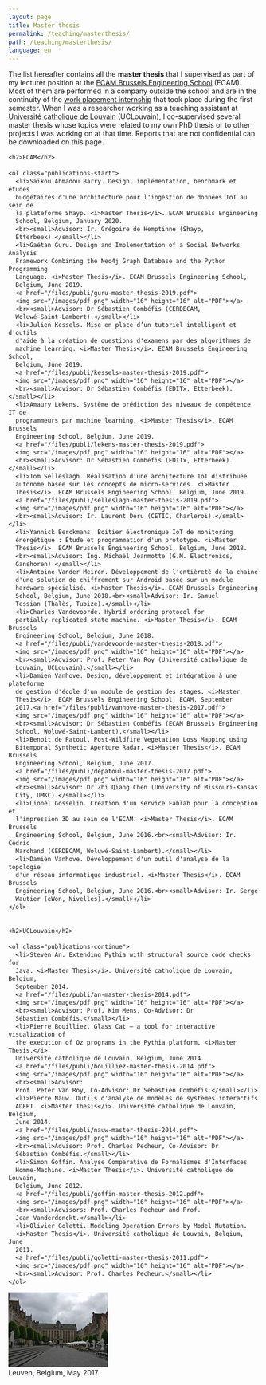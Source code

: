 ```yaml
---
layout: page
title: Master thesis
permalink: /teaching/masterthesis/
path: /teaching/masterthesis/
language: en
---
```


<div class="page-col-wrapper">
  <div class="page-col page-col-1">
    <p>The list hereafter contains all the <b>master thesis</b> that I
    supervised as part of my lecturer position at the
    <a href="https://www.ecam.be">ECAM Brussels Engineering School</a> (ECAM).
    Most of them are performed in a company outside the school and are in the
    continuity of the <a href="/teaching/internships/supervision/">work
    placement internship</a> that took place during the first semester. When I
    was a researcher working as a teaching assistant at
    <a href="https://www.uclouvain.be/en">Université catholique de Louvain</a>
    (UCLouvain), I co-supervised several master thesis whose topics were
    related to my own PhD thesis or to other projects I was working on at that
    time. Reports that are not confidential can be downloaded on this page.</p>


    <h2>ECAM</h2>

    <ol class="publications-start">
      <li>Saïkou Ahmadou Barry. Design, implémentation, benchmark et études
      budgétaires d'une architecture pour l'ingestion de données IoT au sein de
      la plateforme Shayp. <i>Master Thesis</i>. ECAM Brussels Engineering
      School, Belgium, January 2020.
      <br><small>Advisor: Ir. Grégoire de Hemptinne (Shayp,
      Etterbeek).</small></li>
      <li>Gaétan Guru. Design and Implementation of a Social Networks Analysis
      Framework Combining the Neo4j Graph Database and the Python Programming
      Language. <i>Master Thesis</i>. ECAM Brussels Engineering School,
      Belgium, June 2019.
      <a href="/files/publi/guru-master-thesis-2019.pdf">
      <img src="/images/pdf.png" width="16" height="16" alt="PDF"></a>
      <br><small>Advisor: Dr Sébastien Combéfis (CERDECAM,
      Woluwé-Saint-Lambert).</small></li>
      <li>Julien Kessels. Mise en place d’un tutoriel intelligent et d'outils
      d'aide à la création de questions d'examens par des algorithmes de
      machine learning. <i>Master Thesis</i>. ECAM Brussels Engineering School,
      Belgium, June 2019.
      <a href="/files/publi/kessels-master-thesis-2019.pdf">
      <img src="/images/pdf.png" width="16" height="16" alt="PDF"></a>
      <br><small>Advisor: Dr Sébastien Combéfis (EDITx, Etterbeek).</small></li>
      <li>Amaury Lekens. Système de prédiction des niveaux de compétence IT de
      programmeurs par machine learning. <i>Master Thesis</i>. ECAM Brussels
      Engineering School, Belgium, June 2019.
      <a href="/files/publi/lekens-master-thesis-2019.pdf">
      <img src="/images/pdf.png" width="16" height="16" alt="PDF"></a>
      <br><small>Advisor: Dr Sébastien Combéfis (EDITx, Etterbeek).</small></li>
      <li>Tom Selleslagh. Réalisation d'une architecture IoT distribuée
      autonome basée sur les concepts de micro-services. <i>Master
      Thesis</i>. ECAM Brussels Engineering School, Belgium, June 2019.
      <a href="/files/publi/selleslagh-master-thesis-2019.pdf">
      <img src="/images/pdf.png" width="16" height="16" alt="PDF"></a>
      <br><small>Advisor: Ir. Laurent Deru (CETIC, Charleroi).</small></li>
      <li>Yannick Berckmans. Boitier électronique IoT de monitoring
      énergétique : Étude et programmation d'un prototype. <i>Master
      Thesis</i>. ECAM Brussels Engineering School, Belgium, June 2018.
      <br><small>Advisor: Ing. Michaël Jeanmotte (G.M. Electronics,
      Ganshoren).</small></li>
      <li>Antoine Vander Meiren. Développement de l'entièreté de la chaine
      d'une solution de chiffrement sur Android basée sur un module
      hardware spécialisé. <i>Master Thesis</i>. ECAM Brussels Engineering
      School, Belgium, June 2018.<br><small>Advisor: Ir. Samuel
      Tessian (Thalès, Tubize).</small></li>
      <li>Charles Vandevoorde. Hybrid ordering protocol for
      partially-replicated state machine. <i>Master Thesis</i>. ECAM Brussels
      Engineering School, Belgium, June 2018.
      <a href="/files/publi/vandevoorde-master-thesis-2018.pdf">
      <img src="/images/pdf.png" width="16" height="16" alt="PDF"></a>
      <br><small>Advisor: Prof. Peter Van Roy (Université catholique de
      Louvain, UCLouvain).</small></li>
      <li>Damien Vanhove. Design, développement et intégration à une plateforme
      de gestion d'école d'un module de gestion des stages. <i>Master
      Thesis</i>. ECAM Brussels Engineering School, ECAM, September
      2017.<a href="/files/publi/vanhove-master-thesis-2017.pdf">
      <img src="/images/pdf.png" width="16" height="16" alt="PDF"></a>
      <br><small>Advisor: Dr Sébastien Combéfis (ECAM Brussels Engineering
      School, Woluwé-Saint-Lambert).</small></li>
      <li>Benoit de Patoul. Post-Wildfire Vegetation Loss Mapping using
      Bitemporal Synthetic Aperture Radar. <i>Master Thesis</i>. ECAM Brussels
      Engineering School, Belgium, June 2017.
      <a href="/files/publi/depatoul-master-thesis-2017.pdf">
      <img src="/images/pdf.png" width="16" height="16" alt="PDF"></a>
      <br><small>Advisor: Dr Zhi Qiang Chen (University of Missouri-Kansas
      City, UMKC).</small></li>
      <li>Lionel Gosselin. Création d'un service Fablab pour la conception et
      l'impression 3D au sein de l'ECAM. <i>Master Thesis</i>. ECAM Brussels
      Engineering School, Belgium, June 2016.<br><small>Advisor: Ir. Cédric
      Marchand (CERDECAM, Woluwé-Saint-Lambert).</small></li>
      <li>Damien Vanhove. Développement d'un outil d'analyse de la topologie
      d'un réseau informatique industriel. <i>Master Thesis</i>. ECAM Brussels
      Engineering School, Belgium, June 2016.<br><small>Advisor: Ir. Serge
      Wautier (eWon, Nivelles).</small></li>
    </ol>


    <h2>UCLouvain</h2>

    <ol class="publications-continue">
      <li>Steven An. Extending Pythia with structural source code checks for
      Java. <i>Master Thesis</i>. Université catholique de Louvain, Belgium,
      September 2014.
      <a href="/files/publi/an-master-thesis-2014.pdf">
      <img src="/images/pdf.png" width="16" height="16" alt="PDF"></a>
      <br><small>Advisor: Prof. Kim Mens, Co-Advisor: Dr
      Sébastien Combéfis.</small></li>
      <li>Pierre Bouilliez. Glass Cat — a tool for interactive visualization of
      the execution of Oz programs in the Pythia platform. <i>Master Thesis.</i>
      Université catholique de Louvain, Belgium, June 2014.
      <a href="/files/publi/bouilliez-master-thesis-2014.pdf">
      <img src="/images/pdf.png" width="16" height="16" alt="PDF"></a>
      <br><small>Advisor:
      Prof. Peter Van Roy, Co-Advisor: Dr Sébastien Combéfis.</small></li>
      <li>Pierre Nauw. Outils d'analyse de modèles de systèmes interactifs
      ADEPT. <i>Master Thesis</i>. Université catholique de Louvain, Belgium,
      June 2014.
      <a href="/files/publi/nauw-master-thesis-2014.pdf">
      <img src="/images/pdf.png" width="16" height="16" alt="PDF"></a>
      <br><small>Advisor: Prof. Charles Pecheur, Co-Advisor: Dr
      Sébastien Combéfis.</small></li>
      <li>Simon Goffin. Analyse Comparative de Formalismes d'Interfaces
      Homme-Machine. <i>Master Thesis</i>. Université catholique de Louvain,
      Belgium, June 2012.
      <a href="/files/publi/goffin-master-thesis-2012.pdf">
      <img src="/images/pdf.png" width="16" height="16" alt="PDF"></a>
      <br><small>Advisors: Prof. Charles Pecheur and Prof.
      Jean Vanderdonckt.</small></li>
      <li>Olivier Goletti. Modeling Operation Errors by Model Mutation.
      <i>Master Thesis</i>. Université catholique de Louvain, Belgium, June
      2011.
      <a href="/files/publi/goletti-master-thesis-2011.pdf">
      <img src="/images/pdf.png" width="16" height="16" alt="PDF"></a>
      <br><small>Advisor: Prof. Charles Pecheur.</small></li>
    </ol>
  </div>
  <div class="page-col page-col-2">
    <p><img src="/images/leuven.jpg" alt="Leuven, Belgium, May 2017."
    width="200" height="150"><br>Leuven, Belgium, May 2017.</p>
  </div>
</div>
